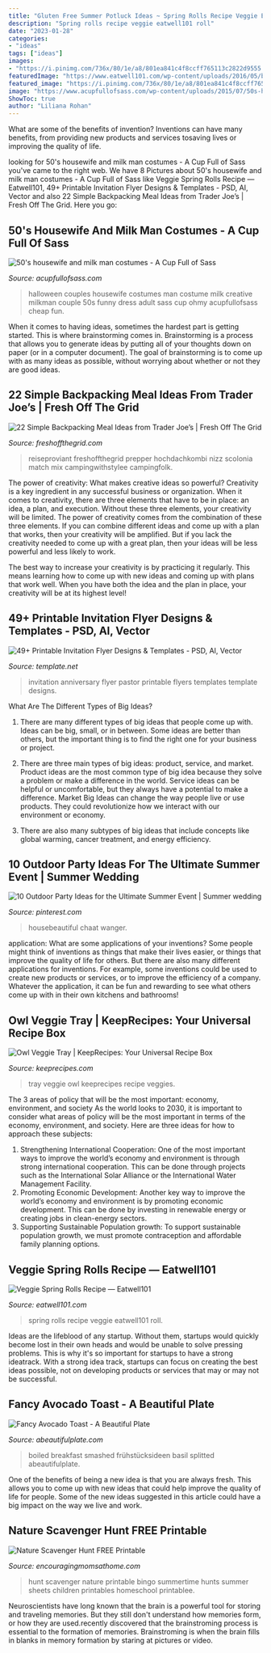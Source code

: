 ```yaml
---
title: "Gluten Free Summer Potluck Ideas ~ Spring Rolls Recipe Veggie Eatwell101 Roll"
description: "Spring rolls recipe veggie eatwell101 roll"
date: "2023-01-28"
categories:
- "ideas"
tags: ["ideas"]
images:
- "https://i.pinimg.com/736x/80/1e/a8/801ea841c4f8ccff765113c2822d9555.jpg"
featuredImage: "https://www.eatwell101.com/wp-content/uploads/2016/05/best-spring-roll-recipe.jpg"
featured_image: "https://i.pinimg.com/736x/80/1e/a8/801ea841c4f8ccff765113c2822d9555.jpg"
image: "https://www.acupfullofsass.com/wp-content/uploads/2015/07/50s-housewife-and-milk-man-costumes-700x1070.jpg"
ShowToc: true
author: "Liliana Rohan"
---
```



What are some of the benefits of invention?
Inventions can have many benefits, from providing new products and services tosaving lives or improving the quality of life.

	

		
looking for 50&#039;s housewife and milk man costumes - A Cup Full of Sass you've came to the right web. We have 8 Pictures about 50&#039;s housewife and milk man costumes - A Cup Full of Sass like Veggie Spring Rolls Recipe — Eatwell101, 49+ Printable Invitation Flyer Designs &amp; Templates - PSD, AI, Vector and also 22 Simple Backpacking Meal Ideas from Trader Joe’s | Fresh Off The Grid. Here you go:
		
    
## 50&#039;s Housewife And Milk Man Costumes - A Cup Full Of Sass

<img loading=lazy src="https://www.acupfullofsass.com/wp-content/uploads/2015/07/50s-housewife-and-milk-man-costumes-700x1070.jpg" onerror="this.onerror=null;this.src='https://tse4.mm.bing.net/th?id=OIP.0bm6mNr3kWAAq_gUdxgolQHaLU&amp;pid=15.1';" alt="50&#039;s housewife and milk man costumes - A Cup Full of Sass">

_Source: acupfullofsass.com_

>halloween couples housewife costumes man costume milk creative milkman couple 50s funny dress adult sass cup ohmy acupfullofsass cheap fun. 

	

When it comes to having ideas, sometimes the hardest part is getting started. This is where brainstorming comes in. Brainstorming is a process that allows you to generate ideas by putting all of your thoughts down on paper (or in a computer document). The goal of brainstorming is to come up with as many ideas as possible, without worrying about whether or not they are good ideas.

    
## 22 Simple Backpacking Meal Ideas From Trader Joe’s | Fresh Off The Grid

<img loading=lazy src="https://freshoffthegrid.com/wp-content/uploads/2017/05/tj-backpacking-meal-ideas-pin.jpg" onerror="this.onerror=null;this.src='https://tse2.mm.bing.net/th?id=OIP.nG96GKiqF6_dXzp0Zy5nnwCnF0&amp;pid=15.1';" alt="22 Simple Backpacking Meal Ideas from Trader Joe’s | Fresh Off The Grid">

_Source: freshoffthegrid.com_

>reiseproviant freshoffthegrid prepper hochdachkombi nizz scolonia match mix campingwithstylee campingfolk. 

	

The power of creativity: What makes creative ideas so powerful?
Creativity is a key ingredient in any successful business or organization. When it comes to creativity, there are three elements that have to be in place: an idea, a plan, and execution. Without these three elements, your creativity will be limited. 
The power of creativity comes from the combination of these three elements. If you can combine different ideas and come up with a plan that works, then your creativity will be amplified. But if you lack the creativity needed to come up with a great plan, then your ideas will be less powerful and less likely to work. 

The best way to increase your creativity is by practicing it regularly. This means learning how to come up with new ideas and coming up with plans that work well. When you have both the idea and the plan in place, your creativity will be at its highest level!

    
## 49+ Printable Invitation Flyer Designs &amp; Templates - PSD, AI, Vector

<img loading=lazy src="https://images.template.net/wp-content/uploads/2017/03/14080817/Pastor-Anniversary-Invitation-Flyer1.jpg" onerror="this.onerror=null;this.src='https://tse1.mm.bing.net/th?id=OIP.IlfxgwtwEM-pT3cy7d-O8AHaLK&amp;pid=15.1';" alt="49+ Printable Invitation Flyer Designs &amp; Templates - PSD, AI, Vector">

_Source: template.net_

>invitation anniversary flyer pastor printable flyers templates template designs. 

	

What Are The Different Types of Big Ideas?
1. There are many different types of big ideas that people come up with. Ideas can be big, small, or in between. Some ideas are better than others, but the important thing is to find the right one for your business or project.
2. There are three main types of big ideas: product, service, and market. Product ideas are the most common type of big idea because they solve a problem or make a difference in the world. Service ideas can be helpful or uncomfortable, but they always have a potential to make a difference. Market Big Ideas can change the way people live or use products. They could revolutionize how we interact with our environment or economy.

3. There are also many subtypes of big ideas that include concepts like global warming, cancer treatment, and energy efficiency.

    
## 10 Outdoor Party Ideas For The Ultimate Summer Event | Summer Wedding

<img loading=lazy src="https://i.pinimg.com/736x/80/1e/a8/801ea841c4f8ccff765113c2822d9555.jpg" onerror="this.onerror=null;this.src='https://tse2.mm.bing.net/th?id=OIP.p6jPOTVHwRUMUfLVhmVUqwHaLH&amp;pid=15.1';" alt="10 Outdoor Party Ideas for the Ultimate Summer Event | Summer wedding">

_Source: pinterest.com_

>housebeautiful chaat wanger. 

	

application: What are some applications of your inventions?
Some people might think of inventions as things that make their lives easier, or things that improve the quality of life for others. But there are also many different applications for inventions. For example, some inventions could be used to create new products or services, or to improve the efficiency of a company. Whatever the application, it can be fun and rewarding to see what others come up with in their own kitchens and bathrooms!

    
## Owl Veggie Tray | KeepRecipes: Your Universal Recipe Box

<img loading=lazy src="https://keeprecipes.com/sites/keeprecipes/files/veggies_2.jpg" onerror="this.onerror=null;this.src='https://tse2.mm.bing.net/th?id=OIP.DeKtq5Y9FdH13X-oibrK1QHaJ2&amp;pid=15.1';" alt="Owl Veggie Tray | KeepRecipes: Your Universal Recipe Box">

_Source: keeprecipes.com_

>tray veggie owl keeprecipes recipe veggies. 

	

The 3 areas of policy that will be the most important: economy, environment, and society
As the world looks to 2030, it is important to consider what areas of policy will be the most important in terms of the economy, environment, and society. Here are three ideas for how to approach these subjects: 
1. Strengthening International Cooperation: One of the most important ways to improve the world’s economy and environment is through strong international cooperation. This can be done through projects such as the International Solar Alliance or the International Water Management Facility. 
2. Promoting Economic Development: Another key way to improve the world’s economy and environment is by promoting economic development. This can be done by investing in renewable energy or creating jobs in clean-energy sectors. 
3. Supporting Sustainable Population growth: To support sustainable population growth, we must promote contraception and affordable family planning options.

    
## Veggie Spring Rolls Recipe — Eatwell101

<img loading=lazy src="https://www.eatwell101.com/wp-content/uploads/2016/05/best-spring-roll-recipe.jpg" onerror="this.onerror=null;this.src='https://tse1.mm.bing.net/th?id=OIP.zAdRuh5M3lV5h4VbNjqc-gHaLH&amp;pid=15.1';" alt="Veggie Spring Rolls Recipe — Eatwell101">

_Source: eatwell101.com_

>spring rolls recipe veggie eatwell101 roll. 

	

Ideas are the lifeblood of any startup. Without them, startups would quickly become lost in their own heads and would be unable to solve pressing problems. This is why it's so important for startups to have a strong ideatrack. With a strong idea track, startups can focus on creating the best ideas possible, not on developing products or services that may or may not be successful.

    
## Fancy Avocado Toast - A Beautiful Plate

<img loading=lazy src="https://www.abeautifulplate.com/wp-content/uploads/2016/11/fancy-avocado-toast-1-9.jpg" onerror="this.onerror=null;this.src='https://tse2.mm.bing.net/th?id=OIP.5VEia-2i6QpLlhoo8HrHIwHaLH&amp;pid=15.1';" alt="Fancy Avocado Toast - A Beautiful Plate">

_Source: abeautifulplate.com_

>boiled breakfast smashed frühstücksideen basil splitted abeautifulplate. 

	

One of the benefits of being a new idea is that you are always fresh. This allows you to come up with new ideas that could help improve the quality of life for people. Some of the new ideas suggested in this article could have a big impact on the way we live and work.

    
## Nature Scavenger Hunt FREE Printable

<img loading=lazy src="https://encouragingmomsathome.com/wp-content/uploads/2014/06/Nature-Hunt.jpg" onerror="this.onerror=null;this.src='https://tse1.mm.bing.net/th?id=OIP.zVU8obAmi_5yKY7Hwr40LgHaKA&amp;pid=15.1';" alt="Nature Scavenger Hunt FREE Printable">

_Source: encouragingmomsathome.com_

>hunt scavenger nature printable bingo summertime hunts summer sheets children printables homeschool printablee. 

	

Neuroscientists have long known that the brain is a powerful tool for storing and traveling memories. But they still don't understand how memories form, or how they are used.recently discovered that the brainstroming process is essential to the formation of memories. Brainstroming is when the brain fills in blanks in memory formation by staring at pictures or video.

